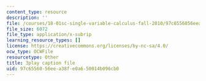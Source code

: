 ```yaml
---
content_type: resource
description: ''
file: /courses/18-01sc-single-variable-calculus-fall-2010/97c6556056eea38fe0a650014b096cb0_21784.srt
file_size: 6072
file_type: application/x-subrip
learning_resource_types: []
license: https://creativecommons.org/licenses/by-nc-sa/4.0/
ocw_type: OCWFile
resourcetype: Other
title: 3play caption file
uid: 97c65560-56ee-a38f-e0a6-50014b096cb0
---
```

